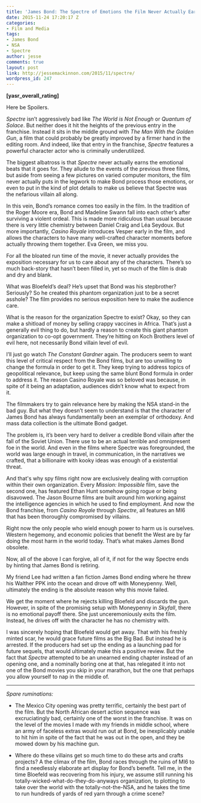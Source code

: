 ```yaml
---
title: 'James Bond: The Spectre of Emotions the Film Never Actually Earns.'
date: 2015-11-24 17:20:17 Z
categories:
- Film and Media
tags:
- James Bond
- NSA
- Spectre
author: jesse
comments: true
layout: post
link: http://jessemackinnon.com/2015/11/spectre/
wordpress_id: 247
---
```


**[yasr_overall_rating]**

Here be Spoilers.

_Spectre_ isn’t aggressively bad like _The World is Not Enough_ or _Quantum of Solace_. But neither does it hit the heights of the previous entry in the franchise. Instead it sits in the middle ground with _The Man With the Golden Gun_, a film that could probably be greatly improved by a firmer hand in the editing room. And indeed, like that entry in the franchise, _Spectre_ features a powerful character actor who is criminally underutilized.

The biggest albatross is that _Spectre_ never actually earns the emotional beats that it goes for. They allude to the events of the previous three films, but aside from seeing a few pictures on varied computer monitors, the film never actually puts in the legwork to make Bond process those emotions, or even to put in the kind of plot details to make us believe that Spectre was the nefarious villain all along.

In this vein, Bond’s romance comes too easily in the film. In the tradition of the Roger Moore era, Bond and Madeline Swann fall into each other’s after surviving a violent ordeal. This is made more ridiculous than usual because there is very little chemistry between Daniel Craig and Léa Seydoux. But more importantly, _Casino Royale_ introduces Vesper early in the film, and allows the characters to have many well-crafted character moments before actually throwing them together. Eva Green, we miss you.

For all the bloated run time of the movie, it never actually provides the exposition necessary for us to care about any of the characters. There’s so much back-story that hasn’t been filled in, yet so much of the film is drab and dry and blank.

What was Bloefeld’s deal? He’s upset that Bond was his stepbrother? Seriously? So he created this phantom organization just to be a secret asshole? The film provides no serious exposition here to make the audience care.

What is the reason for the organization Spectre to exist? Okay, so they can make a shitload of money by selling crappy vaccines in Africa. That’s just a generally evil thing to do, but hardly a reason to create this giant phantom organization to co-opt government. They’re hitting on Koch Brothers level of evil here, not necessarily Bond villain level of evil.

I’ll just go watch _The Constant Gardner_ again. The producers seem to want this level of critical respect from the Bond films, but are too unwilling to change the formula in order to get it. They keep trying to address topics of geopolitical relevance, but keep using the same blunt Bond formula in order to address it. The reason Casino Royale was so beloved was because, in spite of it being an adaptation, audiences didn’t know what to expect from it.

The filmmakers try to gain relevance here by making the NSA stand-in the bad guy. But what they doesn’t seem to understand is that the character of James Bond has always fundamentally been an exemplar of orthodoxy. And mass data collection is the ultimate Bond gadget.

The problem is, it’s been very hard to deliver a credible Bond villain after the fall of the Soviet Union. There use to be an actual terrible and omnipresent foe in the world. And even in the films where Spectre was foregrounded, the world was large enough in travel, in communication, in the narratives we crafted, that a billionaire with kooky ideas was enough of a existential threat.

And that's why spy films right now are exclusively dealing with corruption within their own organization. Every _Mission: Impossible_ film, save the second one, has featured Ethan Hunt somehow going rogue or being disavowed. The Jason Bourne films are built around him working against the intelligence agencies in which he used to find employment. And now the Bond franchise, from _Casino Royale_ through _Spectre_, all features an MI6 that has been thoroughly compromised by villains.

Right now the only people who wield enough power to harm us is ourselves. Western hegemony, and economic policies that benefit the West are by far doing the most harm in the world today. That’s what makes James Bond obsolete.

Now, all of the above I can forgive, all of it, if not for the way Spectre ends by hinting that James Bond is retiring.

My friend Lee had written a fan fiction James Bond ending where he threw his Walther PPK into the ocean and drove off with Moneypenny. Well, ultimately the ending is the absolute reason why this movie failed.

We get the moment where he rejects killing Bloefeld and discards the gun. However, in spite of the promising setup with Moneypenny in _Skyfall_, there is no emotional payoff there. She just unceremoniously exits the film. Instead, he drives off with the character he has no chemistry with.

I was sincerely hoping that Bloefeld would get away. That with his freshly minted scar, he would grace future films as the Big Bad. But instead he is arrested. If the producers had set up the ending as a launching pad for future sequels, that would ultimately make this a positive review. But the fact that _Spectre_ attempted to be an unearned ending chapter instead of an opening one, and a nominally boring one at that, has relegated it into not one of the Bond movies you skip in your marathon, but the one that perhaps you allow yourself to nap in the middle of.



* * *



_Spare ruminations:_



	
  * The Mexico City opening was pretty terrific, certainly the best part of the film. But the North African desert action sequence was excruciatingly bad, certainly one of the worst in the franchise. It was on the level of the movies I made with my friends in middle school, where an army of faceless extras would run out at Bond, be inexplicably unable to hit him in spite of the fact that he was out in the open, and they be mowed down by his machine gun.

	
  * Where do these villains get so much time to do these arts and crafts projects? A the climax of the film, Bond races through the ruins of MI6 to find a needlessly elaborate art display for Bond’s benefit. Tell me, in the time Bloefeld was recovering from his injury, we assume still running his totally-wicked-what-do-they-do-anyways organization, to plotting to take over the world with the totally-not-the-NSA, and he takes the time to run hundreds of yards of red yarn through a crime scene?


